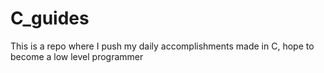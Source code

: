 # C_guides
This is a repo where I push my daily accomplishments made in C, hope to become a low level programmer
